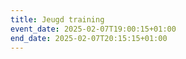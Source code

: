 ```yaml
---
title: Jeugd training
event_date: 2025-02-07T19:00:15+01:00
end_date: 2025-02-07T20:15:15+01:00
---
```

